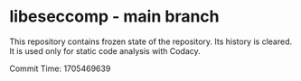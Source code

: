 # libeseccomp - main branch

This repository contains frozen state of the repository.
Its history is cleared. It is used only for static code
analysis with Codacy.

Commit Time: 1705469639